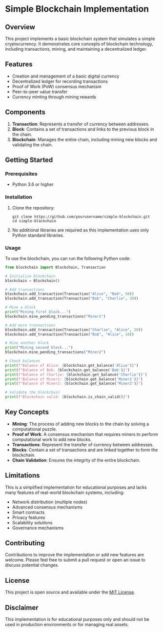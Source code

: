 # Simple Blockchain Implementation

## Overview

This project implements a basic blockchain system that simulates a simple cryptocurrency. It demonstrates core concepts of blockchain technology, including transactions, mining, and maintaining a decentralized ledger.

## Features

- Creation and management of a basic digital currency
- Decentralized ledger for recording transactions
- Proof of Work (PoW) consensus mechanism
- Peer-to-peer value transfer
- Currency minting through mining rewards

## Components

1. **Transaction**: Represents a transfer of currency between addresses.
2. **Block**: Contains a set of transactions and links to the previous block in the chain.
3. **Blockchain**: Manages the entire chain, including mining new blocks and validating the chain.

## Getting Started

### Prerequisites

- Python 3.6 or higher

### Installation

1. Clone the repository:
   ```
   git clone https://github.com/yourusername/simple-blockchain.git
   cd simple-blockchain
   ```

2. No additional libraries are required as this implementation uses only Python standard libraries.

### Usage

To use the blockchain, you can run the following Python code:

```python
from blockchain import Blockchain, Transaction

# Initialize blockchain
blockchain = Blockchain()

# Add transactions
blockchain.add_transaction(Transaction("Alice", "Bob", 50))
blockchain.add_transaction(Transaction("Bob", "Charlie", 30))

# Mine a block
print("Mining first block...")
blockchain.mine_pending_transactions("Miner1")

# Add more transactions
blockchain.add_transaction(Transaction("Charlie", "Alice", 20))
blockchain.add_transaction(Transaction("Bob", "Alice", 10))

# Mine another block
print("Mining second block...")
blockchain.mine_pending_transactions("Miner2")

# Check balances
print(f"Balance of Alice: {blockchain.get_balance('Alice')}")
print(f"Balance of Bob: {blockchain.get_balance('Bob')}")
print(f"Balance of Charlie: {blockchain.get_balance('Charlie')}")
print(f"Balance of Miner1: {blockchain.get_balance('Miner1')}")
print(f"Balance of Miner2: {blockchain.get_balance('Miner2')}")

# Validate the blockchain
print(f"Blockchain valid: {blockchain.is_chain_valid()}")
```

## Key Concepts

- **Mining**: The process of adding new blocks to the chain by solving a computational puzzle.
- **Proof of Work**: A consensus mechanism that requires miners to perform computational work to add new blocks.
- **Transactions**: Represent the transfer of currency between addresses.
- **Blocks**: Contain a set of transactions and are linked together to form the blockchain.
- **Chain Validation**: Ensures the integrity of the entire blockchain.

## Limitations

This is a simplified implementation for educational purposes and lacks many features of real-world blockchain systems, including:

- Network distribution (multiple nodes)
- Advanced consensus mechanisms
- Smart contracts
- Privacy features
- Scalability solutions
- Governance mechanisms

## Contributing

Contributions to improve the implementation or add new features are welcome. Please feel free to submit a pull request or open an issue to discuss potential changes.

## License

This project is open source and available under the [MIT License](LICENSE).

## Disclaimer

This implementation is for educational purposes only and should not be used in production environments or for managing real assets.